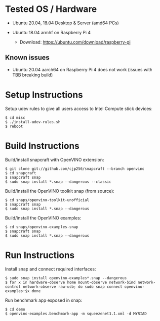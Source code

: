 # Tested OS / Hardware

- Ubuntu 20.04, 18.04 Desktop & Server (amd64 PCs)

- Ubuntu 18.04 armhf on Raspberry Pi 4

  - Download: https://ubuntu.com/download/raspberry-pi

## Known issues

- Ubuntu 20.04 aarch64 on Raspberry Pi 4 does not work (issues with TBB breaking build)

# Setup Instructions

Setup udev rules to give all users access to Intel Compute stick devices:

```
$ cd misc
$ ./install-udev-rules.sh
$ reboot
```

# Build Instructions

Build/install snapcraft with OpenVINO extension:

```
$ git clone git://github.com/cjp256/snapcraft --branch openvino
$ cd snapcraft
$ snapcraft snap
$ sudo snap install *.snap --dangerous --classic
```

Build/install the OpenVINO toolkit snap (from source):

```
$ cd snaps/openvino-toolkit-unofficial
$ snapcraft snap
$ sudo snap install *.snap --dangerous
```

Build/install the OpenVINO examples:

```
$ cd snaps/openvino-examples-snap
$ snapcraft snap
$ sudo snap install *.snap --dangerous
```

# Run Instructions

Install snap and connect required interfaces:

```
$ sudo snap install openvino-examples*.snap --dangerous
$ for x in hardware-observe home mount-observe network-bind network-control network-observe raw-usb; do sudo snap connect openvino-examples:$x done
```

Run benchmark app exposed in snap:

```
$ cd demo
$ openvino-examples.benchmark-app -m squeezenet1.1.xml -d MYRIAD
```
